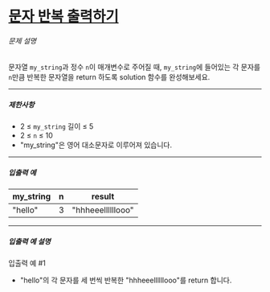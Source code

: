 # [문자 반복 출력하기](https://school.programmers.co.kr/learn/courses/30/lessons/120825)


###### 문제 설명


문자열 `my_string`과 정수 `n`이 매개변수로 주어질 때, `my_string`에 들어있는 각 문자를 `n`만큼 반복한 문자열을 return 하도록 solution 함수를 완성해보세요.




---


##### 제한사항


* 2 ≤ `my_string` 길이 ≤ 5
* 2 ≤ `n` ≤ 10
* "my\_string"은 영어 대소문자로 이루어져 있습니다.




---


##### 입출력 예




| my\_string | n | result |
| --- | --- | --- |
| "hello" | 3 | "hhheeellllllooo" |




---


##### 입출력 예 설명


입출력 예 \#1


* "hello"의 각 문자를 세 번씩 반복한 "hhheeellllllooo"를 return 합니다.



